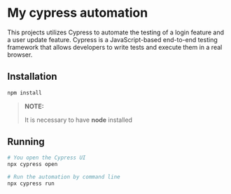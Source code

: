 # My cypress automation

This projects utilizes Cypress to automate the testing of a login feature and a user update feature.
Cypress is a JavaScript-based end-to-end testing framework that allows developers to write tests and
execute them in a real browser.

## Installation
```bash
npm install
```
>**NOTE:**
>
> It is necessary to have **node** installed

## Running
```bash
# You open the Cypress UI
npx cypress open

# Run the automation by command line
npx cypress run
```